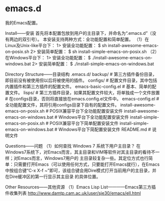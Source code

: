 emacs.d
=======

我的Emacs配置。

Install——安装
    首先将本配置包放到用户的主目录下，并命名为“.emacs.d”（没有两边的双引号）。
    本安装支持两种方式：全功能配置和简单配置。
    （1）在Linux及Unix-like平台下：
         1> 安装全功能配置：
            $ sh install-awesome-emacs-on-posix.sh
         2> 安装简单配置：
            $ sh install-simple-emacs-on-posix.sh
    （2）在Windows平台下：
         1> 安装全功能配置：
            $ ./install-awesome-emacs-on-windows.bat
         2> 安装简单配置：
            $ ./install-simple-emacs-on-windows.bat
            

Directory Structure——目录结构
    .emacs.d/
         backup/                               # 第三方插件备份目录，即目前没有被使用但以后将被使用的插件。
         configs/                              # 配置文件目录，其中包括内置插件和第三方插件的配置文件。
             emacs-basic-config.el             # 基本、简单的配置文件。
         lisps/                                # 第三方插件目录，如果其配置文件较大，将单独成一个文件放置
                                               # 在configs目录，否则将直接放在emacs.config.el文件中。
         emacs-config.el                       # 全功能配置文件，其将引用configs目录下自有的配置文件。
         install-awesome-emacs-on-posix.sh     # POSIX兼容平台下全功能配置安装文件
         install-awesome-emacs-on-windows.bat  # Windows平台下全功能配置安装文件
         install-simple-emacs-on-posix.sh      # POSIX兼容平台下简单配置安装文件
         install-simple-emacs-on-windows.bat   # Windows平台下简配置安装文件
         README.md                             # 说明文件


Questions——问题
    （1）如何查找 Windows 7 系统下用户主目录？
     在Windows7系统下，对Emacs而言，其主目录和VIM等软件对其主目录的看待不一样；对Emacs而言，Windows7用户的
     主目录较复杂一些。其定位方式也行简单：只需要打开Emacs（可以使用任何方式，只要能打开Emacs就行），在Emacs
     中按组合键“C-x X-f ~”即可，该组合键会用Dire模式打开当前用户的主目录，并在Dire缓冲区的第一行显示其主目录
     的具体位置。
     
     
Other Resources——其他资源
    （1）Emacs Lisp List————Emacs第三方插件收集列表
     http://www.damtp.cam.ac.uk/user/sje30/emacs/ell.html
     